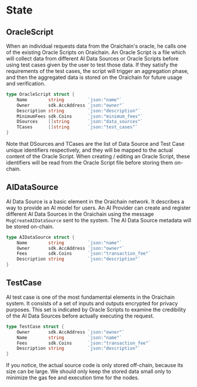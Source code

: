 <!--
order: 1
-->

# State

## OracleScript

When an individual requests data from the Oraichain's oracle, he calls one of the existing Oracle Scripts on Oraichain. An Oracle Script is a file which will collect data from different AI Data Sources or Oracle Scripts before using test cases given by the user to test those data. If they satisfy the requirements of the test cases, the script will trigger an aggregation phase, and then the aggregated data is stored on the Oraichain for future usage and verification.

```go
type OracleScript struct {
	Name        string         `json:"name"`
	Owner       sdk.AccAddress `json:"owner"`
	Description string         `json:"description"`
	MinimumFees sdk.Coins      `json:"minimum_fees"`
	DSources    []string       `json:"data_sources"`
	TCases      []string       `json:"test_cases"`
}
```

Note that DSources and TCases are the list of Data Source and Test Case unique identifiers respectively, and they will be mapped to the actual content of the Oracle Script. When creating / editing an Oracle Script, these identifiers will be read from the Oracle Script file before storing them on-chain.

## AIDataSource

AI Data Source is a basic element in the Oraichain network. It describes a way to provide an AI model for users. An AI Provider can create and register different AI Data Sources in the Oraichain using the message `MsgCreateAIDataSource` sent to the system. The AI Data Source metadata will be stored on-chain.

```go
type AIDataSource struct {
	Name        string         `json:"name"`
	Owner       sdk.AccAddress `json:"owner"`
	Fees        sdk.Coins      `json:"transaction_fee"`
	Description string         `json:"description"`
}
```

## TestCase
AI test case is one of the most fundamental elements in the Oraichain system. It consists of a set of inputs and outputs encrypted for privacy purposes. This set is indicated by Oracle Scripts to examine the credibility of the AI Data Sources before actually executing the request.

```go
type TestCase struct {
	Owner       sdk.AccAddress `json:"owner"`
	Name        string         `json:"name"`
	Fees        sdk.Coins      `json:"transaction_fee"`
	Description string         `json:"description"`
}
```

If you notice, the actual source code is only stored off-chain, because its size can be large. We should only keep the stored data small only to minimize the gas fee and execution time for the nodes.
